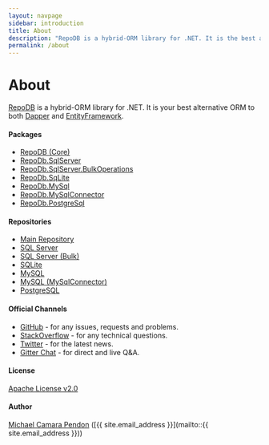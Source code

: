 ```yaml
---
layout: navpage
sidebar: introduction
title: About
description: "RepoDB is a hybrid-ORM library for .NET. It is the best alternative ORM to both Dapper and EntityFramework."
permalink: /about
---
```


# About

[RepoDB](https://github.com/mikependon/RepoDb) is a hybrid-ORM library for .NET. It is your best alternative ORM to both [Dapper](#) and [EntityFramework](#).

#### Packages

- [RepoDB (Core)](https://www.nuget.org/packages/RepoDb)
- [RepoDb.SqlServer](https://www.nuget.org/packages/RepoDb.SqlServer)
- [RepoDb.SqlServer.BulkOperations](https://www.nuget.org/packages/RepoDb.SqlServer.BulkOperations)
- [RepoDb.SqLite](https://www.nuget.org/packages/RepoDb.SqLite)
- [RepoDb.MySql](https://www.nuget.org/packages/RepoDb.MySql)
- [RepoDb.MySqlConnector](https://www.nuget.org/packages/RepoDb.MySqlConnector)
- [RepoDb.PostgreSql](https://www.nuget.org/packages/RepoDb.PostgreSql)

#### Repositories

- [Main Repository](https://github.com/mikependon/RepoDb)
- [SQL Server](https://github.com/mikependon/RepoDb/tree/master/RepoDb.Core)
- [SQL Server (Bulk)](https://github.com/mikependon/RepoDb/tree/master/RepoDb.Extensions/RepoDb.SqlServer.BulkOperations)
- [SQLite](https://github.com/mikependon/RepoDb/tree/master/RepoDb.SqLite)
- [MySQL](https://github.com/mikependon/RepoDb/tree/master/RepoDb.MySql)
- [MySQL (MySqlConnector)](https://github.com/mikependon/RepoDb/tree/master/RepoDb.MySqlConnector)
- [PostgreSQL](https://github.com/mikependon/RepoDb/tree/master/RepoDb.PostgreSql)

#### Official Channels

- [GitHub](https://github.com/mikependon/RepoDb/issues) - for any issues, requests and problems.
- [StackOverflow](https://stackoverflow.com/search?tab=newest&q=RepoDB) - for any technical questions.
- [Twitter](https://twitter.com/search?q=%23repodb) - for the latest news.
- [Gitter Chat](https://gitter.im/RepoDb/community) - for direct and live Q&A.

#### License

[Apache License v2.0](https://github.com/mikependon/RepoDb/blob/master/LICENSE.txt)

#### Author

[Michael Camara Pendon](https://twitter.com/mike_pendon) ([{{ site.email_address }}](mailto::{{ site.email_address }}))
